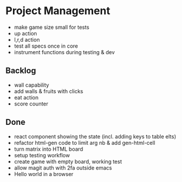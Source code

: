 # Project Management
- make game size small for tests
- up action
- l,r,d action
- test all specs once in core
- instrument functions during testing & dev

## Backlog

- wall capability
- add walls & fruits with clicks
- eat action
- score counter


## Done
- react component showing the state (incl. adding keys to table elts)
- refactor html-gen code to limit arg nb & add gen-html-cell
- turn matrix into HTML board
- setup testing workflow
- create game with empty board, working test
- allow magit auth with 2fa outside emacs
- Hello world in a browser

